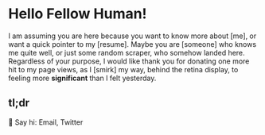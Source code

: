 # Hello Fellow Human!

I am assuming you are here because you want to know more about [me], or want a quick pointer to my [resume]. Maybe you are [someone] who knows me quite well, or just some random scraper, who somehow landed here. Regardless of your purpose, I would like thank you for donating one more hit to my page views, as I [smirk] my way, behind the retina display, to feeling more **significant** than I felt yesterday.

## tl;dr

:wave: Say hi: Email, Twitter
